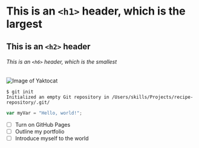 # This is an `<h1>` header, which is the largest
## This is an `<h2>` header
###### This is an `<h6>` header, which is the smallest
![Image of Yaktocat](https://octodex.github.com/images/yaktocat.png)
```
$ git init
Initialized an empty Git repository in /Users/skills/Projects/recipe-repository/.git/
```
```javascript
var myVar = "Hello, world!";
```
- [ ] Turn on GitHub Pages
- [ ] Outline my portfolio
- [ ] Introduce myself to the world
